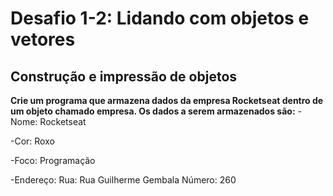 # Desafio 1-2: Lidando com objetos e vetores

## Construção e impressão de objetos
**Crie um programa que armazena dados da empresa Rocketseat dentro de um objeto chamado empresa. Os dados a serem armazenados são:**
-Nome: Rocketseat

-Cor: Roxo

-Foco: Programação

-Endereço:
Rua: Rua Guilherme Gembala
Número: 260

